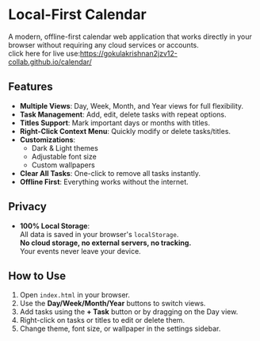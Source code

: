 # Local-First Calendar

A modern, offline-first calendar web application that works directly in your browser without requiring any cloud services or accounts.  
click here for live use:https://gokulakrishnan2jzv12-collab.github.io/calendar/ 

## Features
- **Multiple Views**: Day, Week, Month, and Year views for full flexibility.
- **Task Management**: Add, edit, delete tasks with repeat options.
- **Titles Support**: Mark important days or months with titles.
- **Right-Click Context Menu**: Quickly modify or delete tasks/titles.
- **Customizations**:
  - Dark & Light themes
  - Adjustable font size
  - Custom wallpapers
- **Clear All Tasks**: One-click to remove all tasks instantly.
- **Offline First**: Everything works without the internet.

## Privacy
- **100% Local Storage**:  
  All data is saved in your browser's `localStorage`.  
  **No cloud storage, no external servers, no tracking.**  
  Your events never leave your device.

## How to Use
1. Open `index.html` in your browser.
2. Use the **Day/Week/Month/Year** buttons to switch views.
3. Add tasks using the **+ Task** button or by dragging on the Day view.
4. Right-click on tasks or titles to edit or delete them.
5. Change theme, font size, or wallpaper in the settings sidebar.



